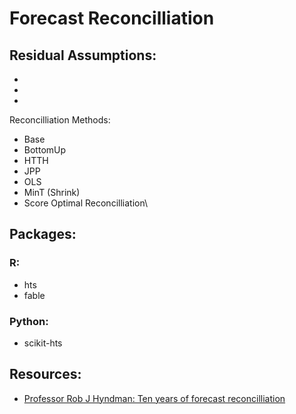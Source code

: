 # Forecast Reconcilliation

Residual Assumptions:
   -
   - 
   -
   -

Reconcilliation Methods:
   - Base
   - BottomUp
   - HTTH
   - JPP
   - OLS
   - MinT (Shrink)
   - Score Optimal Reconcilliation\


## Packages:
### R:
  - hts
  - fable

### Python:
  - scikit-hts



## Resources:
- [Professor Rob J Hyndman: Ten years of forecast reconcilliation](https://www.youtube.com/watch?v=5jB09R-sKOc&t=1786s)